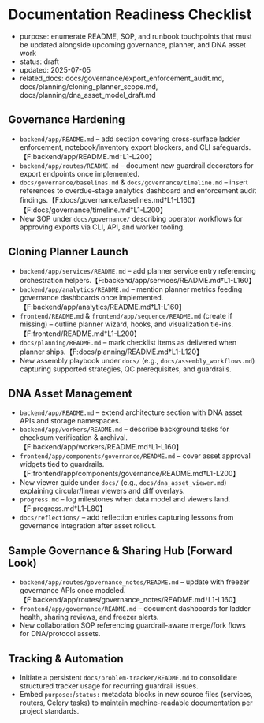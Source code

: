# Documentation Readiness Checklist

- purpose: enumerate README, SOP, and runbook touchpoints that must be updated alongside upcoming governance, planner, and DNA asset work
- status: draft
- updated: 2025-07-05
- related_docs: docs/governance/export_enforcement_audit.md, docs/planning/cloning_planner_scope.md, docs/planning/dna_asset_model_draft.md

## Governance Hardening
- `backend/app/README.md` – add section covering cross-surface ladder enforcement, notebook/inventory export blockers, and CLI safeguards.【F:backend/app/README.md†L1-L200】
- `backend/app/routes/README.md` – document new guardrail decorators for export endpoints once implemented.
- `docs/governance/baselines.md` & `docs/governance/timeline.md` – insert references to overdue-stage analytics dashboard and enforcement audit findings.【F:docs/governance/baselines.md†L1-L160】【F:docs/governance/timeline.md†L1-L200】
- New SOP under `docs/governance/` describing operator workflows for approving exports via CLI, API, and worker tooling.

## Cloning Planner Launch
- `backend/app/services/README.md` – add planner service entry referencing orchestration helpers.【F:backend/app/services/README.md†L1-L160】
- `backend/app/analytics/README.md` – mention planner metrics feeding governance dashboards once implemented.【F:backend/app/analytics/README.md†L1-L160】
- `frontend/README.md` & `frontend/app/sequence/README.md` (create if missing) – outline planner wizard, hooks, and visualization tie-ins.【F:frontend/README.md†L1-L200】
- `docs/planning/README.md` – mark checklist items as delivered when planner ships.【F:docs/planning/README.md†L1-L120】
- New assembly playbook under `docs/` (e.g., `docs/assembly_workflows.md`) capturing supported strategies, QC prerequisites, and guardrails.

## DNA Asset Management
- `backend/app/README.md` – extend architecture section with DNA asset APIs and storage namespaces.
- `backend/app/workers/README.md` – describe background tasks for checksum verification & archival.【F:backend/app/workers/README.md†L1-L160】
- `frontend/app/components/governance/README.md` – cover asset approval widgets tied to guardrails.【F:frontend/app/components/governance/README.md†L1-L200】
- New viewer guide under `docs/` (e.g., `docs/dna_asset_viewer.md`) explaining circular/linear viewers and diff overlays.
- `progress.md` – log milestones when data model and viewers land.【F:progress.md†L1-L80】
- `docs/reflections/` – add reflection entries capturing lessons from governance integration after asset rollout.

## Sample Governance & Sharing Hub (Forward Look)
- `backend/app/routes/governance_notes/README.md` – update with freezer governance APIs once modeled.【F:backend/app/routes/governance_notes/README.md†L1-L160】
- `frontend/app/governance/README.md` – document dashboards for ladder health, sharing reviews, and freezer alerts.
- New collaboration SOP referencing guardrail-aware merge/fork flows for DNA/protocol assets.

## Tracking & Automation
- Initiate a persistent `docs/problem-tracker/README.md` to consolidate structured tracker usage for recurring guardrail issues.
- Embed `purpose:`/`status:` metadata blocks in new source files (services, routers, Celery tasks) to maintain machine-readable documentation per project standards.
